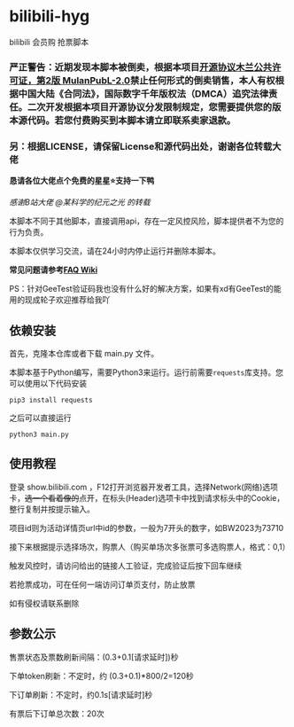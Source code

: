 # bilibili-hyg
bilibili 会员购 抢票脚本

### 严正警告：近期发现本脚本被倒卖，根据本项目[开源协议木兰公共许可证，第2版 MulanPubL-2.0](/LICENSE)禁止任何形式的倒卖销售，本人有权根据中国大陆《合同法》，国际数字千年版权法（DMCA）追究法律责任。二次开发根据本项目开源协议分发限制规定，您需要提供您的版本源代码。若您付费购买到本脚本请立即联系卖家退款。
### 另：根据LICENSE，请保留License和源代码出处，谢谢各位转载大佬

**恳请各位大佬点个免费的星星⭐️支持一下鸭**

*感谢B站大佬 @某科学的纪元之光 的转载*

本脚本不同于其他脚本，直接调用api，存在一定风控风险，脚本提供者不为您的行为负责。

本脚本仅供学习交流，请在24小时内停止运行并删除本脚本。

**常见问题请参考[FAQ Wiki](https://github.com/ZianTT/bilibili-hyg/wiki/FAQ)**

PS：针对GeeTest验证码我也没有什么好的解决方案，如果有xd有GeeTest的能用的现成轮子欢迎推荐给我吖

## 依赖安装

首先，克隆本仓库或者下载 main.py 文件。

本脚本基于Python编写，需要Python3来运行。运行前需要`requests`库支持。您可以使用以下代码安装

```shell
pip3 install requests
```

之后可以直接运行

```shell
python3 main.py
```

## 使用教程

登录 show.bilibili.com ，F12打开浏览器开发者工具，选择Network(网络)选项卡，~~选一个看着像的~~点开，在标头(Header)选项卡中找到请求标头中的Cookie，整行复制并按提示输入。

项目id则为活动详情页url中id的参数，一般为7开头的数字，如BW2023为73710

接下来根据提示选择场次，购票人（购买单场次多张票可多选购票人，格式：0,1）

触发风控时，请访问给出的链接人工验证，完成验证后按下回车继续

若抢票成功，可在任何一端访问订单页支付，防止放票

如有侵权请联系删除

## 参数公示

售票状态及票数刷新间隔：(0.3+0.1[请求延时])秒

下单token刷新：不定时，约 (0.3+0.1)*800/2=120秒

下订单刷新：不定时，约0.1s[请求延时]秒

有票后下订单总次数：20次
